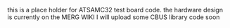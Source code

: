 this is a place holder for ATSAMC32 test board code.  the hardware design is currently on the MERG WIKI 
I will upload some CBUS library code soon 

